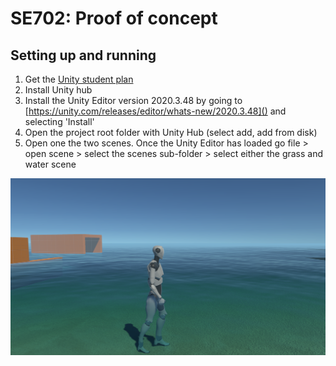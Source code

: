 # SE702: Proof of concept

## Setting up and running

1. Get the [Unity student plan](https://unity.com/products/unity-student)
2. Install Unity hub
3. Install the Unity Editor version 2020.3.48 by going to [https://unity.com/releases/editor/whats-new/2020.3.48]() and selecting 'Install'
4. Open the project root folder with Unity Hub (select add, add from disk)
5. Open one the two scenes. Once the Unity Editor has loaded go file > open scene > select the scenes sub-folder > select either the grass and water scene

![1723948782421](image/README/1723948782421.png)
